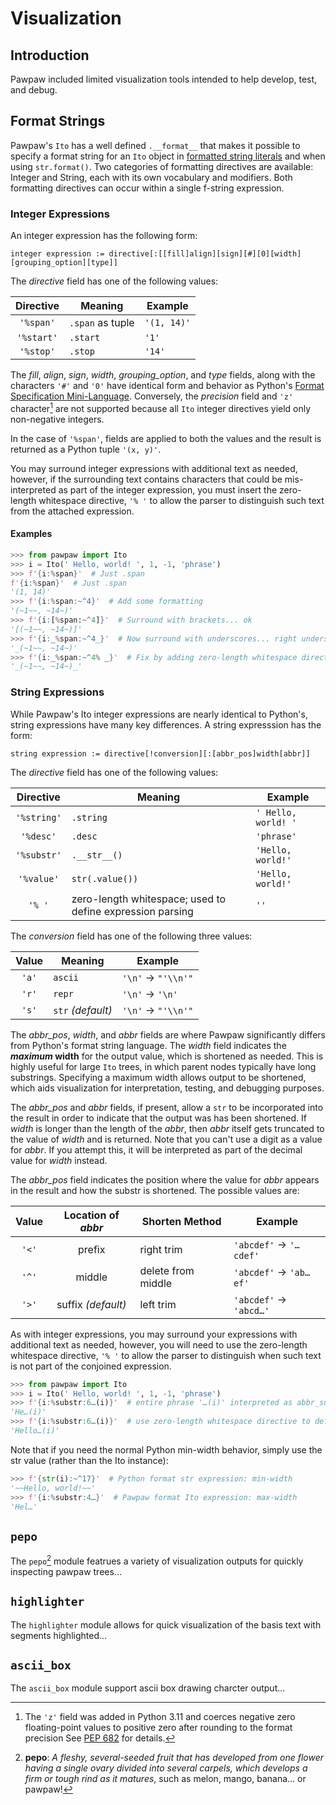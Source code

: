 # Visualization

## Introduction

Pawpaw included limited visualization tools intended to help develop, test, and debug.

## Format Strings

Pawpaw's ``Ito`` has a well defined  ``.__format__`` that makes it possible to specify a format string for
an ``Ito`` object in [formatted string literals](https://docs.python.org/3/reference/lexical_analysis.html#f-strings) and when using ``str.format()``.
Two categories of formatting directives are available: Integer and String, each with its own vocabulary and modifiers.  Both formatting directives
can occur within a single f-string expression.

### Integer Expressions

An integer expression has the following form:

```
integer expression := directive[:[[fill]align][sign][#][0][width][grouping_option][type]]
```

The *directive* field has one of the following values:

| Directive | Meaning | Example |
| :---:     |  ---    |   ---   |
| ``'%span'`` | ``.span`` as tuple | ``'(1, 14)'`` |
| ``'%start'`` | ``.start`` | ``'1'`` |
| ``'%stop'`` | ``.stop`` | ``'14'`` |

The *fill*, *align*, *sign*, *width*, *grouping_option*, and *type* fields, along with the characters ``'#'`` and ``'0'`` have identical form and behavior as Python's [Format Specification Mini-Language](https://docs.python.org/3/library/string.html?highlight=fill%20align%20sign%20width#format-specification-mini-language). Conversely, the *precision* field and ``'z'`` character[^z_field] are not supported because all ``Ito`` integer directives yield only non-negative integers.

In the case of ``'%span'``, fields are applied to both the values and the result is returned as a Python tuple ``'(x, y)'``.

You may surround integer expressions with additional text as needed, however, if the surrounding text contains characters that could be mis-interpreted as part of the integer expression, you must insert the zero-length whitespace directive, ``'% '`` to allow the parser to distinguish such text from the attached expression.

#### Examples

```python
>>> from pawpaw import Ito
>>> i = Ito(' Hello, world! ', 1, -1, 'phrase')
>>> f'{i:%span}'  # Just .span
f'{i:%span}'  # Just .span
'(1, 14)'
>>> f'{i:%span:~^4}'  # Add some formatting
'(~1~~, ~14~)'
>>> f'{i:[%span:~^4]}'  # Surround with brackets... ok
'[(~1~~, ~14~)]'
>>> f'{i:_%span:~^4_}'  # Now surround with underscores... right underscore will be interpreted as grouping_option
'_(~1~~, ~14~)'
>>> f'{i:_%span:~^4% _}'  # Fix by adding zero-length whitespace directive
'_(~1~~, ~14~)_'
```

### String Expressions

While Pawpaw's Ito integer expressions are nearly identical to Python's, string expressions have many key differences.  A string expresssion has the form:

```
string expression := directive[!conversion][:[abbr_pos]width[abbr]]
```

The *directive* field has one of the following values:

| Directive | Meaning | Example |
| :---:     |  ---    |   ---   |
| ``'%string'`` | ``.string`` | ``' Hello, world! '`` |
| ``'%desc'`` | ``.desc`` | ``'phrase'`` |
| ``'%substr'`` | ``.__str__()`` | ``'Hello, world!'`` |
| ``'%value'`` | ``str(.value())`` | ``'Hello, world!'`` |
| ``'% '`` | zero-length whitespace; used to define expression parsing | ``''`` |

The *conversion* field has one of the following three values:

| Value | Meaning             | Example |
| :---: |---------------------|   ---   |
| ``'a'`` | ``ascii``           | ``'\n'`` → ``"'\\n'"`` |
| ``'r'`` | ``repr``            | ``'\n'`` → ``'\n'`` |
| ``'s'`` | ``str`` *(default)* | ``'\n'`` → ``"'\\n'"`` |

The *abbr_pos*, *width*, and *abbr* fields are where Pawpaw significantly differs from Python's format string language.  The *width*
field indicates the **_maximum_ width** for the output value, which is shortened as needed.  This is highly useful for large ``Ito`` trees,
in which parent nodes typically have long substrings. Specifying a maximum width allows output to be shortened, which aids visualization
for interpretation, testing, and debugging purposes.

The *abbr_pos* and *abbr* fields, if present, allow a ``str`` to be incorporated into the result in order to indicate that the output
was has been shortened.  If *width* is longer than the length of the *abbr*, then *abbr* itself gets truncated to the value of *width*
and is returned.  Note that you can't use a digit as a value for *abbr*.  If you attempt this, it will be interpreted as part of the
decimal value for *width* instead.

The *abbr_pos* field indicates the position where the value for *abbr* appears in the result and how the substr is shortened.  The
possible values are:

| Value | Location of *abbr* | Shorten Method | Example |
| :---: | :----------------: | -------------- | ------- |
| ``'<'`` | prefix | right trim  |``'abcdef'`` → ``'…cdef'`` |
| ``'^'`` | middle | delete from middle |  ``'abcdef'`` → ``'ab…ef'`` |
| ``'>'`` | suffix *(default)* | left trim | ``'abcdef'`` → ``'abcd…'`` |

As with integer expressions, you may surround your expressions with additional text as needed, however, you will need to use the
zero-length whitespace directive, ``'% '`` to allow the parser to distinguish when such text is not part of the conjoined expression.

```python
>>> from pawpaw import Ito
>>> i = Ito(' Hello, world! ', 1, -1, 'phrase')
>>> f'{i:%substr:6…(i)}'  # entire phrase '…(i)' interpreted as abbr_suffix
'He…(i)'
>>> f'{i:%substr:6…(i)}'  # use zero-length whitespace directive to define end of prior directive
'Hello…(i)'
```

Note that if you need the normal Python min-width behavior, simply use the str value (rather than the Ito instance):

```python
>>> f'{str(i):~^17}'  # Python format str expression: min-width
'~~Hello, world!~~'
>>> f'{i:%substr:4…}'  # Pawpaw format Ito expression: max-width
'Hel…'
```

## ``pepo``

The ``pepo``[^pepo] module featrues a variety of visualization outputs for quickly inspecting pawpaw trees...

## ``highlighter``

The ``highlighter`` module allows for quick visualization of the basis text with segments highlighted...

## ``ascii_box``

The ``ascii_box`` module support ascii box drawing charcter output...

[^z_field]: The ``'z'`` field was added in Python 3.11 and coerces negative zero floating-point values to positive zero after rounding to the format precision  See [PEP 682](https://peps.python.org/pep-0682/) for details.

[^pepo]: **pepo**: *A fleshy, several-seeded fruit that has developed from one flower having a single ovary divided into several carpels, which develops a firm or tough rind as it matures*, such as melon, mango, banana... or pawpaw!
